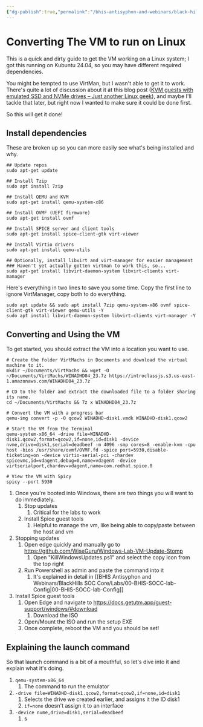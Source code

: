 ```yaml
---
{"dg-publish":true,"permalink":"/bhis-antisyphon-and-webinars/black-hills-soc-core/labs/01-bhis-socc-lab-linux-host-config/"}
---
```


# Converting The VM to run on Linux
This is a quick and dirty guide to get the VM working on a Linux system; I got this running on Kubuntu 24.04, so you may have different required dependencies.

You might be tempted to use VirtMan, but I wasn't able to get it to work. There's quite a lot of discussion about it at this blog post ([KVM guests with emulated SSD and NVMe drives – Just another Linux geek](https://blog.christophersmart.com/2019/12/18/kvm-guests-with-emulated-ssd-and-nvme-drives/)), and maybe I'll tackle that later, but right now I wanted to make sure it could be done first.

So this will  get it done!
## Install dependencies
These are broken up so you can more easily see what's being installed and why.
```shell
## Update repos
sudo apt-get update

## Install 7zip
sudo apt install 7zip

## Install QEMU and KVM
sudo apt-get install qemu-system-x86

## Install OVMF (UEFI firmware)
sudo apt-get install ovmf

## Install SPICE server and client tools
sudo apt-get install spice-client-gtk virt-viewer

## Install Virtio drivers
sudo apt-get install qemu-utils

## Optionally, install libvirt and virt-manager for easier management
### Haven't yet actually gotten virtman to work this, so...
sudo apt-get install libvirt-daemon-system libvirt-clients virt-manager
```

Here's everything in two lines to save you some time. Copy the first line to ignore VirtManager, copy both to do everything.

```Shell
sudo apt update && sudo apt install 7zip qemu-system-x86 ovmf spice-client-gtk virt-viewer qemu-utils -Y
sudo apt install libvirt-daemon-system libvirt-clients virt-manager -Y
```

## Converting and Using the VM
To get started, you should extract the VM into a location you want to use. 

```shell
# Create the folder VirtMachs in Documents and download the virtual machine to it.
mkdir ~/Documents/VirtMachs && wget -O ~/Documents/VirtMachs/WINADHD04_23.7z https://introclassjs.s3.us-east-1.amazonaws.com/WINADHD04_23.7z

# CD to the folder and extract the downloaded file to a folder sharing its name.
cd ~/Documents/VirtMachs && 7z x WINADHD04_23.7z

# Convert the VM with a progress bar
qemu-img convert -p -O qcow2 WINADHD-disk1.vmdk WINADHD-disk1.qcow2

# Start the VM from the Terminal
qemu-system-x86_64 -drive file=WINADHD-disk1.qcow2,format=qcow2,if=none,id=disk1 -device nvme,drive=disk1,serial=deadbeef -m 4096 -smp cores=8 -enable-kvm -cpu host -bios /usr/share/ovmf/OVMF.fd -spice port=5930,disable-ticketing=on -device virtio-serial-pci -chardev spicevmc,id=vdagent,debug=0,name=vdagent -device virtserialport,chardev=vdagent,name=com.redhat.spice.0

# View the VM with Spicy
spicy --port 5930
```

1. Once you're booted into Windows, there are two things you will want to do immediately.
	1. Stop updates
		1. Critical for the labs to work
	2. Install Spice guest tools
		1. Helpful to manage the vm, like being able to copy/paste between the host and vm
2. Stopping updates
	1. Open edge quickly and manually go to https://github.com/WiseGuru/Windows-Lab-VM-Update-Stomp
		1. Open "KillWindowsUpdates.ps1" and select the copy icon from the top right
	2. Run Powershell as admin and paste the command into it
		1. It's explained in detail in [[BHIS Antisyphon and Webinars/BlackHills SOC Core/Labs/00-BHIS-SOCC-lab-Config\|00-BHIS-SOCC-lab-Config]]
3. Install Spice guest tools
	1. Open Edge and navigate to https://docs.getutm.app/guest-support/windows/#download
		1. Download the ISO
	2. Open/Mount the ISO and run the setup EXE
	3. Once complete, reboot the VM and you should be set!

## Explaining the launch command
So that launch command is a bit of a mouthful, so let's dive into it and explain what it's doing.

1. `qemu-system-x86_64`
	1. The command to run the emulator
2. `-drive file=WINADHD-disk1.qcow2,format=qcow2,if=none,id=disk1`
	1. Selects the drive we created earlier, and assigns it the ID disk1
	2. `if=none` doesn't assign it to an interface
3. `-device nvme,drive=disk1,serial=deadbeef`
	1. s